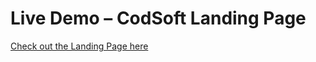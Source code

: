 #  Live Demo – CodSoft Landing Page

 [Check out the Landing Page here](https://mamdipatlagowtham.github.io/CODSOFT-LANDINGPAGE/)
